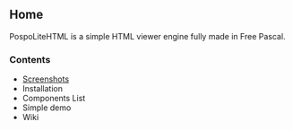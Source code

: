 ## Home

PospoLiteHTML is a simple HTML viewer engine fully made in Free Pascal.

### Contents

- [Screenshots](PospoLiteHTML/screenshots)
- Installation
- Components List
- Simple demo
- Wiki
